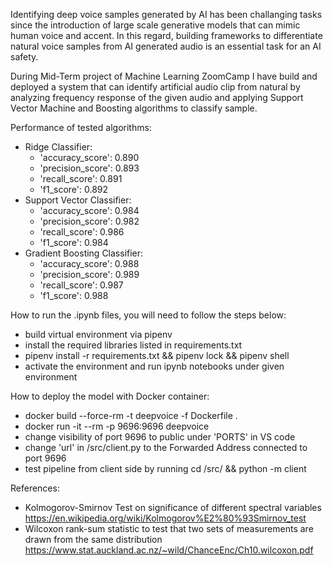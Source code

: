 Identifying deep voice samples generated by AI has been challanging tasks since the introduction of large scale generative models that can mimic human voice and accent. In this regard, building frameworks to differentiate natural voice samples from AI generated audio is an essential task for an AI safety.

During Mid-Term project of Machine Learning ZoomCamp I have build and deployed a system that can identify artificial audio clip from natural by analyzing frequency response of the given audio and applying Support Vector Machine and Boosting algorithms to classify sample.

Performance of tested algorithms:
- Ridge Classifier: 
    - 'accuracy_score': 0.890
    - 'precision_score': 0.893
    - 'recall_score': 0.891
    - 'f1_score': 0.892
- Support Vector Classifier:
    - 'accuracy_score': 0.984
    - 'precision_score': 0.982
    - 'recall_score': 0.986
    - 'f1_score': 0.984
- Gradient Boosting Classifier:
    - 'accuracy_score': 0.988
    - 'precision_score': 0.989
    - 'recall_score': 0.987
    - 'f1_score': 0.988

How to run the .ipynb files, you will need to follow the steps below:
- build virtual environment via pipenv
- install the required libraries listed in requirements.txt
- pipenv install -r requirements.txt && pipenv lock && pipenv shell
- activate the environment and run ipynb notebooks under given environment

How to deploy the model with Docker container:
- docker build --force-rm -t deepvoice -f Dockerfile .
- docker run -it --rm -p 9696:9696 deepvoice
- change visibility of port 9696 to public under 'PORTS' in VS code
- change 'url' in /src/client.py to the Forwarded Address connected to port 9696
- test pipeline from client side by running cd /src/ && python -m client

References:
- Kolmogorov-Smirnov Test on significance of different spectral variables https://en.wikipedia.org/wiki/Kolmogorov%E2%80%93Smirnov_test
- Wilcoxon rank-sum statistic to test that two sets of measurements are drawn from the same distribution https://www.stat.auckland.ac.nz/~wild/ChanceEnc/Ch10.wilcoxon.pdf

